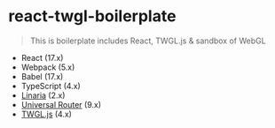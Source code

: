 # react-twgl-boilerplate

> This is boilerplate includes React, TWGL.js & sandbox of WebGL

- React (17.x)
- Webpack (5.x)
- Babel (17.x)
- TypeScript (4.x)
- [Linaria](https://github.com/callstack/linaria#readme) (2.x)
- [Universal Router](https://github.com/kriasoft/universal-router#readme) (9.x)
- [TWGL.js](https://github.com/greggman/twgl.js#readme) (4.x)
